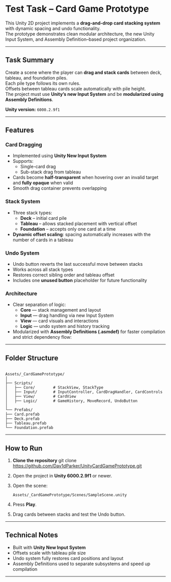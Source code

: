 # Test Task – Card Game Prototype

This Unity 2D project implements a **drag-and-drop card stacking system** with dynamic spacing and undo functionality.  
The prototype demonstrates clean modular architecture, the new Unity Input System, and Assembly Definition–based project organization.

---

## Task Summary

Create a scene where the player can **drag and stack cards** between deck, tableau, and foundation piles.  
Each pile type follows its own rules.  
Offsets between tableau cards scale automatically with pile height.  
The project must use **Unity’s new Input System** and be **modularized using Assembly Definitions**.

**Unity version:** `6000.2.9f1`

---

## Features

### Card Dragging
- Implemented using **Unity New Input System**
- Supports:
  - Single-card drag
  - Sub-stack drag from tableau
- Cards become **half-transparent** when hovering over an invalid target and **fully opaque** when valid
- Smooth drag container prevents overlapping

### Stack System
- Three stack types:
  - **Deck** – initial card pile
  - **Tableau** – allows stacked placement with vertical offset
  - **Foundation** – accepts only one card at a time
- **Dynamic offset scaling**: spacing automatically increases with the number of cards in a tableau

### Undo System
- Undo button reverts the last successful move between stacks
- Works across all stack types
- Restores correct sibling order and tableau offset
- Includes one **unused button** placeholder for future functionality

### Architecture
- Clear separation of logic:
  - **Core** — stack management and layout
  - **Input** — drag handling via new Input System
  - **View** — card visuals and interactions
  - **Logic** — undo system and history tracking
- Modularized with **Assembly Definitions (.asmdef)** for faster compilation and strict dependency flow:

---

## Folder Structure

```

Assets/_CardGamePrototype/
│
├── Scripts/
│   ├── Core/        # StackView, StackType
│   ├── Input/       # InputController, CardDragHandler, CardControls
│   ├── View/        # CardView
│   ├── Logic/       # GameHistory, MoveRecord, UndoButton
│
└── Prefabs/
├── Card.prefab
├── Deck.prefab
├── Tableau.prefab
└── Foundation.prefab

````

---

## How to Run

1. **Clone the repository**
  git clone https://github.com/Dav1dParker/UnityCardGamePrototype.git
2. Open the project in **Unity 6000.2.9f1** or newer.
3. Open the scene:

   ```Assets/_CardGamePrototype/Scenes/SampleScene.unity```
4. Press **Play**.
5. Drag cards between stacks and test the Undo button.

---

## Technical Notes

* Built with **Unity New Input System**
* Offsets scale with tableau pile size
* Undo system fully restores card positions and layout
* Assembly Definitions used to separate subsystems and speed up compilation

---
